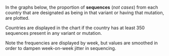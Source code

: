 In the graphs below, the proportion of **sequences** (_not cases_) from each country that are designated as being in that variant or having that mutation, are plotted.

Countries are displayed in the chart if the country has at least 350 sequences present in any variant or mutation.

Note the frequencies are displayed by week, but values are smoothed in order to dampen week-on-week jitter in sequencing.